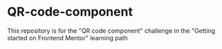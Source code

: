 # QR-code-component
This repository is for the "QR code component" challenge in the "Getting started on Frontend Mentor" learning path

